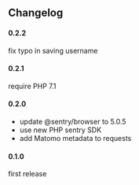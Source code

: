 ## Changelog

#### 0.2.2

fix typo in saving username

#### 0.2.1

require PHP 7.1

#### 0.2.0

- update @sentry/browser to 5.0.5
- use new PHP sentry SDK
- add Matomo metadata to requests

#### 0.1.0

first release
